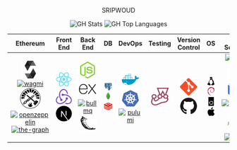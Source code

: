 <p align="center">SRIPWOUD</p>


<p align="center">
    <img alt="GH Stats" src="https://github-readme-stats.vercel.app/api/top-langs?username=sripwoud&count_private=true&hide=html,jupyter+notebook,tex,css,vue,scss&locale=en&layout=compact&hide_border=true&hide_title=true&text_color=d000e8">
    <img alt="GH Top Languages" src="https://github-readme-stats.vercel.app/api?username=sripwoud&include_all_commits=true&count_private=true&hide_title=true&hide_border=true&show_icons=true&icon_color=908dff&title_color=120548&text_color=d000e8&hide=contribs,issues">
</p>


|                                                                                                                                                                                                                                                                                                                                                                                                                                                           Ethereum                                                                                                                                                                                                                                                                                                                                                                                                                                                            |                                                                                                                                                                                                                                                                                                                **Front End**                                                                                                                                                                                                                                                                                                                |                                                                                                                                                                                                                                                                                                                                                                                                                                                                                                                               Back End                                                                                                                                                                                                                                                                                                                                                                                                                                                                                                                               | DB  |                                                                                                                                                                                                                                                                                              DevOps                                                                                                                                                                                                                                                                                              |                                                                                                                                                                                                                                                                                         Testing                                                                                                                                                                                                                                                                                          |                                                                                                                                                                 Version Control                                                                                                                                                                  |                                                                                                                                                                                                                                                                                                            OS                                                                                                                                                                                                                                                                                                            |                                                                                                                                                                                                                                                                                                                                                                                                                                                                                                                                                                                              Data Science                                                                                                                                                                                                                                                                                                                                                                                                                                                                                                                                                                                               |
|:-----------------------------------------------------------------------------------------------------------------------------------------------------------------------------------------------------------------------------------------------------------------------------------------------------------------------------------------------------------------------------------------------------------------------------------------------------------------------------------------------------------------------------------------------------------------------------------------------------------------------------------------------------------------------------------------------------------------------------------------------------------------------------------------------------------------------------------------------------------------------------------------------------------------------------:|:-------------------------------------------------------------------------------------------------------------------------------------------------------------------------------------------------------------------------------------------------------------------------------------------------------------------------------------------------------------------------------------------------------------------------------------------------------------------------------------------------------------------------------------------------------------------------------------------------------------------------------------------:|:--------------------------------------------------------------------------------------------------------------------------------------------------------------------------------------------------------------------------------------------------------------------------------------------------------------------------------------------------------------------------------------------------------------------------------------------------------------------------------------------------------------------------------------------------------------------------------------------------------------------------------------------------------------------------------------------------------------------------------------------------------------------------------------------------------------------------------------------------------------------------------------------------------------------------------------------------------------------------------------------------------------------------------------------------------------------:|:---:|:------------------------------------------------------------------------------------------------------------------------------------------------------------------------------------------------------------------------------------------------------------------------------------------------------------------------------------------------------------------------------------------------------------------------------------------------------------------------------------------------------------------------------------------------------------------------------------------------:|:----------------------------------------------------------------------------------------------------------------------------------------------------------------------------------------------------------------------------------------------------------------------------------------------------------------------------------------------------------------------------------------------------------------------------------------------------------------------------------------------------------------------------------------------------------------------------------------:|:------------------------------------------------------------------------------------------------------------------------------------------------------------------------------------------------------------------------------------------------------------------------------------------------------------------------------------------------:|:------------------------------------------------------------------------------------------------------------------------------------------------------------------------------------------------------------------------------------------------------------------------------------------------------------------------------------------------------------------------------------------------------------------------------------------------------------------------------------------------------------------------------------------------------------------------------------------------------------------------:|:-------------------------------------------------------------------------------------------------------------------------------------------------------------------------------------------------------------------------------------------------------------------------------------------------------------------------------------------------------------------------------------------------------------------------------------------------------------------------------------------------------------------------------------------------------------------------------------------------------------------------------------------------------------------------------------------------------------------------------------------------------------------------------------------------------------------------------------------------------------------------------------------------------------------------------------------------------------------------------------------------------------------------------------------------------------------------------------------------------------------------------------------------------------------------------------------------------:|
| <a href="https://docs.soliditylang.org/en/v0.8.15/"><img title="Solidity" width="40" src="https://raw.githubusercontent.com/devicons/devicon/1119b9f84c0290e0f0b38982099a2bd027a48bf1/icons/solidity/solidity-original.svg" alt="solidity"></a><a href="https://wagmi.sh"><img alt="wagmi" title="Wagmi" src="https://raw.githubusercontent.com/wagmi-dev/.github/main/content/logo-light.svg"></a><a href="https://book.getfoundry.sh/"><img width="50" alt="foundry" title="Foundry" src="https://raw.githubusercontent.com/foundry-rs/foundry/master/.github/logo.png"></a><a href="https://www.openzeppelin.com/"><img alt="openzeppelin" title="OpenZeppelin" width="50" src="https://avatars.githubusercontent.com/u/20820676?s=200&v=4"></a><a href="https://thegraph.com/"><img width="50" alt="the-graph" title="The Graph" src="https://storage.googleapis.com/graph-web/favicon.png"></a> | <a href="https://reactjs.org/"><img width="40" alt="react" title="React" src="https://raw.githubusercontent.com/devicons/devicon/1119b9f84c0290e0f0b38982099a2bd027a48bf1/icons/react/react-original.svg"></a><a href="https://redux.js.org/"><img width="40" alt="redux" title="Redux" src="https://raw.githubusercontent.com/devicons/devicon/1119b9f84c0290e0f0b38982099a2bd027a48bf1/icons/redux/redux-original.svg"></a><a href="https://nextjs.org/"><img width="40" alt="next" title="Next" src="https://raw.githubusercontent.com/devicons/devicon/1119b9f84c0290e0f0b38982099a2bd027a48bf1/icons/nextjs/nextjs-original.svg"></a>  | <a href="https://nodejs.org/en/"><img width="40" alt="nodejs" title="Node" src="https://raw.githubusercontent.com/devicons/devicon/1119b9f84c0290e0f0b38982099a2bd027a48bf1/icons/nodejs/nodejs-plain.svg"></a><a href="https://expressjs.com/"><img width="40" alt="express" title="Express" src="https://raw.githubusercontent.com/devicons/devicon/1119b9f84c0290e0f0b38982099a2bd027a48bf1/icons/express/express-original.svg"></a><a href="https://docs.bullmq.io/"><img alt="bullmq" title="BullMQ" src="https://www.gitbook.com/cdn-cgi/image/width=40,dpr=2,height=40,fit=contain,format=auto/https%3A%2F%2F876297641-files.gitbook.io%2F~%2Ffiles%2Fv0%2Fb%2Fgitbook-x-prod.appspot.com%2Fo%2Fspaces%252F-LUuDmt_xXMfG66Rn1GA%252Ficon%252FHOq80FSJicAlE4bVptC9%252Fbull.png%3Falt%3Dmedia%26token%3D10a2ba71-db1f-4d5c-8787-3dbedc8dd3ce"></a><a href="https://flask.palletsprojects.com/en/2.1.x/"><img width="40" alt="flask" title="Flask" src="https://raw.githubusercontent.com/devicons/devicon/1119b9f84c0290e0f0b38982099a2bd027a48bf1/icons/flask/flask-original.svg"></a> |                                                                                                            <a href="https://www.postgresql.org/"><img width="40" alt="postgresql" title="PostGreSQL" src="https://raw.githubusercontent.com/devicons/devicon/1119b9f84c0290e0f0b38982099a2bd027a48bf1/icons/postgresql/postgresql-plain.svg"></a><a href="https://www.mongodb.com/"><img width="40" alt="mongodb" title="MongoDB" src="https://raw.githubusercontent.com/devicons/devicon/1119b9f84c0290e0f0b38982099a2bd027a48bf1/icons/mongodb/mongodb-original.svg"></a><a href="https://redis.io/"><img width="40" alt="redis" title="Redis" src="https://raw.githubusercontent.com/devicons/devicon/1119b9f84c0290e0f0b38982099a2bd027a48bf1/icons/redis/redis-plain.svg"></a>                                                                                                             | <a href="https://www.docker.com/"><img width="40" alt="docker" title="Docker" src="https://raw.githubusercontent.com/devicons/devicon/1119b9f84c0290e0f0b38982099a2bd027a48bf1/icons/docker/docker-plain.svg"></a><a href="https://kubernetes.io/"><img width="40" alt="kubernetes" title="Kubernetes" src="https://raw.githubusercontent.com/devicons/devicon/1119b9f84c0290e0f0b38982099a2bd027a48bf1/icons/kubernetes/kubernetes-plain.svg"></a><a href="https://www.pulumi.com/"><img width="80" alt="pulumi" title="Pulumi" src="https://www.pulumi.com/images/logo/logo-on-white.svg"></a> | <a href="https://jestjs.io/"><img width="40" alt="jest" title="Jest" src="https://raw.githubusercontent.com/devicons/devicon/1119b9f84c0290e0f0b38982099a2bd027a48bf1/icons/jest/jest-plain.svg"></a><a href="https://mochajs.org/">  | <img width="40" alt="git" title="Git" src="https://raw.githubusercontent.com/devicons/devicon/1119b9f84c0290e0f0b38982099a2bd027a48bf1/icons/git/git-plain.svg"><img width="40" alt="github" title="GitHub" src="https://raw.githubusercontent.com/devicons/devicon/1119b9f84c0290e0f0b38982099a2bd027a48bf1/icons/github/github-original.svg">  | <img width="40" alt="linux" title="Linux" src="https://raw.githubusercontent.com/devicons/devicon/1119b9f84c0290e0f0b38982099a2bd027a48bf1/icons/linux/linux-plain.svg"><a href="https://www.debian.org/"><img width="40" alt="debian" title="Debian" src="https://raw.githubusercontent.com/devicons/devicon/1119b9f84c0290e0f0b38982099a2bd027a48bf1/icons/debian/debian-plain.svg"></a><a href="https://ubuntu.com/"><img alt="ubuntu" title="Ubuntu" src="https://raw.githubusercontent.com/devicons/devicon/master/icons/ubuntu/ubuntu-plain.svg"></a><img width="40" alt="mac" title="Mac" src="https://raw.githubusercontent.com/devicons/devicon/1119b9f84c0290e0f0b38982099a2bd027a48bf1/icons/apple/apple-original.svg"> |<a href="https://scipy.org/"><img alt="scipy" width="40" title="SciPy" src="https://docs.scipy.org/doc/scipy/_static/logo.svg" ></a><a href="https://pandas.pydata.org/"><img alt="pandas" width="40" title="Pandas" src="https://raw.githubusercontent.com/devicons/devicon/1119b9f84c0290e0f0b38982099a2bd027a48bf1/icons/pandas/pandas-original.svg"></a><a href="https://numpy.org/"><img alt="numpy" width="40" title="NumPy" src="https://raw.githubusercontent.com/devicons/devicon/1119b9f84c0290e0f0b38982099a2bd027a48bf1/icons/numpy/numpy-original.svg"></a><a href="https://scikit-learn.org/stable/"><img alt="scikitlearn" width="70" title="Scikit-learn" src="https://upload.wikimedia.org/wikipedia/commons/thumb/0/05/Scikit_learn_logo_small.svg/260px-Scikit_learn_logo_small.svg.png"></a><a href="https://jupyter.org/"><img alt="jupyter" width="40" title="Jupyter Notebook" src="https://raw.githubusercontent.com/devicons/devicon/1119b9f84c0290e0f0b38982099a2bd027a48bf1/icons/jupyter/jupyter-original-wordmark.svg" ></a><a href="https://www.knime.com/"><img alt="knime" width="40" title="Knime" src="https://avatars.githubusercontent.com/u/5486329?s=200&v=4"></a> |







